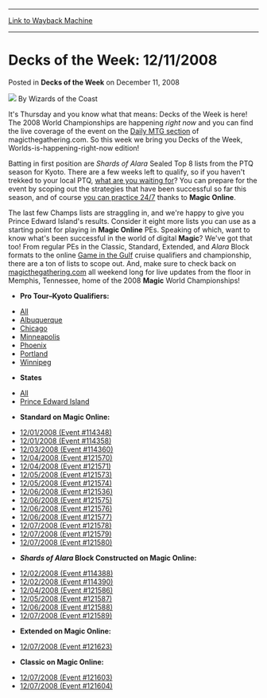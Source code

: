 
---
[Link to Wayback Machine](https://web.archive.org/web/20221006034027/https://magic.wizards.com/en/articles/archive/decks-week/decks-week-12112008-2008-12-11)

[_metadata_:author]:- "Wizards of the Coast"
[_metadata_:description]:- "It's Thursday and you know what that means: Decks of the Week is here! The 2008 World Championships are happening right now and you can find the live coverage of the event on the Daily MTG section of magicthegathering.com. So this week we bring you Decks of the Week, Worlds-is-happening-right-now edition!Batting in first position are Shards of Alara Sealed Top 8 lists from the"
[_metadata_:generator]:- "Drupal 7 (http://drupal.org)"
[_metadata_:node]:- "643681"
[_metadata_:publish_date]:- "2008-12-11"
[_metadata_:source]:- "div-main-content"
[_metadata_:title]:- "Decks of the Week: 12/11/2008"
[_metadata_:wayback_capture_timestamp]:- "2022-10-06 03:40:27"
[_metadata_:wayback_raw_url]:- "https://web.archive.org/web/20221006034027id_/https://magic.wizards.com/en/articles/archive/decks-week/decks-week-12112008-2008-12-11"
[_metadata_:wayback_url]:- "https://magic.wizards.com/en/articles/archive/decks-week/decks-week-12112008-2008-12-11"
---


Decks of the Week: 12/11/2008
=============================



 Posted in **Decks of the Week**
 on December 11, 2008 






![](https://media.magic.wizards.com/styles/auth_small/public/images/person/wizards_author.jpg)
By Wizards of the Coast











It's Thursday and you know what that means: Decks of the Week is here! The 2008 World Championships are happening *right now* and you can find the live coverage of the event on the [Daily MTG section](http://www.magicthegathering.com) of magicthegathering.com. So this week we bring you Decks of the Week, Worlds-is-happening-right-now edition!

Batting in first position are *Shards of Alara* Sealed Top 8 lists from the PTQ season for Kyoto. There are a few weeks left to qualify, so if you haven't trekked to your local PTQ, [what are you waiting for](/en/node/640906)? You can prepare for the event by scoping out the strategies that have been successful so far this season, and of course [you can practice 24/7](http://archive.wizards.com/Magic/Magazine/Article.aspx?x=magic/digital/magiconline.aspx) thanks to **Magic Online**.

The last few Champs lists are straggling in, and we're happy to give you Prince Edward Island's results. Consider it eight more lists you can use as a starting point for playing in **Magic Online** PEs. Speaking of which, want to know what's been successful in the world of digital **Magic**? We've got that too! From regular PEs in the Classic, Standard, Extended, and *Alara* Block formats to the online [Game in the Gulf](/en/events/coverage/magic-cruise-qualifying-season-top-8-decklists) cruise qualifiers and championship, there are a ton of lists to scope out. And, make sure to check back on [magicthegathering.com](http://www.dailymtg.com) all weekend long for live updates from the floor in Memphis, Tennessee, home of the 2008 **Magic** World Championships!

* **Pro Tour–Kyoto Qualifiers:**
+ [All](/en/events/coverage/pro-tour%E2%80%93kyoto-qualifying-season-top-8-decklists)
+ [Albuquerque](http://archive.wizards.com/Magic/Magazine/Events.aspx?x=mtgevent/kyoto09ptq/1129albuquerque)
+ [Chicago](http://archive.wizards.com/Magic/Magazine/Events.aspx?x=mtgevent/kyoto09ptq/1122chicago)
+ [Minneapolis](http://archive.wizards.com/Magic/Magazine/Events.aspx?x=mtgevent/kyoto09ptq/1129minneapolis)
+ [Phoenix](http://archive.wizards.com/Magic/Magazine/Events.aspx?x=mtgevent/kyoto09ptq/1206phoenix)
+ [Portland](http://archive.wizards.com/Magic/Magazine/Events.aspx?x=mtgevent/kyoto09ptq/1206portland)
+ [Winnipeg](http://archive.wizards.com/Magic/Magazine/Events.aspx?x=mtgevent/kyoto09ptq/1129winnipeg)

* **States**
+ [All](http://archive.wizards.com/magic/magazine/article.aspx?x=mtg/event/champs08/all)
+ [Prince Edward Island](http://archive.wizards.com/Magic/Magazine/Article.aspx?x=mtg/event/champs08/princeedwardisland)

* **Standard on Magic Online:**
+ [12/01/2008 (Event #114348)](http://archive.wizards.com/magic/magazine/events.aspx?x=mtg/daily/decks/mol104607)
+ [12/01/2008 (Event #114358)](http://archive.wizards.com/magic/magazine/events.aspx?x=mtg/daily/decks/mol114358)
+ [12/03/2008 (Event #114360)](http://archive.wizards.com/magic/magazine/events.aspx?x=mtg/daily/decks/mol114360)
+ [12/04/2008 (Event #121570)](http://archive.wizards.com/magic/magazine/events.aspx?x=mtg/daily/decks/mol121570)
+ [12/04/2008 (Event #121571)](http://archive.wizards.com/magic/magazine/events.aspx?x=mtg/daily/decks/mol121571)
+ [12/05/2008 (Event #121573)](http://archive.wizards.com/magic/magazine/events.aspx?x=mtg/daily/decks/mol121573)
+ [12/05/2008 (Event #121574)](http://archive.wizards.com/magic/magazine/events.aspx?x=mtg/daily/decks/mol121574)
+ [12/06/2008 (Event #121536)](http://archive.wizards.com/magic/magazine/events.aspx?x=mtg/daily/decks/mol121536)
+ [12/06/2008 (Event #121575)](http://archive.wizards.com/magic/magazine/events.aspx?x=mtg/daily/decks/mol121575)
+ [12/06/2008 (Event #121576)](http://archive.wizards.com/magic/magazine/events.aspx?x=mtg/daily/decks/mol121576)
+ [12/06/2008 (Event #121577)](http://archive.wizards.com/magic/magazine/events.aspx?x=mtg/daily/decks/mol121577)
+ [12/07/2008 (Event #121578)](http://archive.wizards.com/magic/magazine/events.aspx?x=mtg/daily/decks/mol121578)
+ [12/07/2008 (Event #121579)](http://archive.wizards.com/magic/magazine/events.aspx?x=mtg/daily/decks/mol121579)
+ [12/07/2008 (Event #121580)](http://archive.wizards.com/magic/magazine/events.aspx?x=mtg/daily/decks/mol121580)

* ***Shards of Alara* Block Constructed on Magic Online:**
+ [12/02/2008 (Event #114388)](http://archive.wizards.com/magic/magazine/events.aspx?x=mtg/daily/decks/mol114388)
+ [12/02/2008 (Event #114390)](http://archive.wizards.com/magic/magazine/events.aspx?x=mtg/daily/decks/mol114390)
+ [12/04/2008 (Event #121586)](http://archive.wizards.com/magic/magazine/events.aspx?x=mtg/daily/decks/mol121586)
+ [12/05/2008 (Event #121587)](http://archive.wizards.com/magic/magazine/events.aspx?x=mtg/daily/decks/mol121587)
+ [12/06/2008 (Event #121588)](http://archive.wizards.com/magic/magazine/events.aspx?x=mtg/daily/decks/mol121588)
+ [12/07/2008 (Event #121589)](http://archive.wizards.com/magic/magazine/events.aspx?x=mtg/daily/decks/mol121589)

* **Extended on Magic Online:**
+ [12/07/2008 (Event #121623)](http://archive.wizards.com/magic/magazine/events.aspx?x=mtg/daily/decks/mol121623)

* **Classic on Magic Online:**
+ [12/07/2008 (Event #121603)](http://archive.wizards.com/magic/magazine/events.aspx?x=mtg/daily/decks/mol121603)
+ [12/07/2008 (Event #121604)](http://archive.wizards.com/magic/magazine/events.aspx?x=mtg/daily/decks/mol121604)






